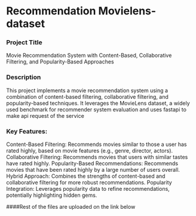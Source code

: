 # Recommendation Movielens-dataset

### Project Title

Movie Recommendation System with Content-Based, Collaborative Filtering, and Popularity-Based Approaches

### Description

This project implements a movie recommendation system using a combination of content-based filtering, collaborative filtering, and popularity-based techniques. It leverages the MovieLens dataset, a widely used benchmark for recommender system evaluation 
and uses fastapi to make api request of the service

### Key Features:

Content-Based Filtering: Recommends movies similar to those a user has rated highly, based on movie features (e.g., genre, director, actors).
Collaborative Filtering: Recommends movies that users with similar tastes have rated highly.
Popularity-Based Recommendations: Recommends movies that have been rated highly by a large number of users overall.
Hybrid Approach: Combines the strengths of content-based and collaborative filtering for more robust recommendations.
Popularity Integration: Leverages popularity data to refine recommendations, potentially highlighting hidden gems.



####Rest of the files are uploaded on the link below
